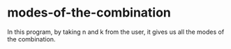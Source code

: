 # modes-of-the-combination
In this program, by taking n and k from the user, it gives us all the modes of the combination.
